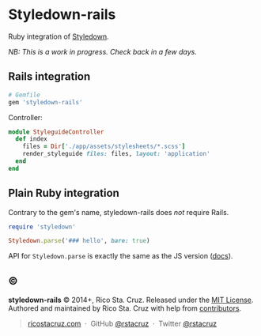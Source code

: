Styledown-rails
===============

Ruby integration of [Styledown].

*NB: This is a work in progress. Check back in a few days.*

## Rails integration

```rb
# Gemfile
gem 'styledown-rails'
```

Controller:

```rb
module StyleguideController
  def index
    files = Dir['./app/assets/stylesheets/*.scss']
    render_styleguide files: files, layout: 'application'
  end
end
```

## Plain Ruby integration

Contrary to the gem's name, styledown-rails does *not* require Rails.

```rb
require 'styledown'

Styledown.parse('### hello', bare: true)
```

API for `Styledown.parse` is exactly the same as the JS version ([docs]).
 
[docs]: https://github.com/styledown/styledown/blob/master/docs/API.md#styledownparse

## :copyright:

**styledown-rails** © 2014+, Rico Sta. Cruz. Released under the [MIT License].<br>
Authored and maintained by Rico Sta. Cruz with help from [contributors].

> [ricostacruz.com](http://ricostacruz.com) &nbsp;&middot;&nbsp;
> GitHub [@rstacruz](https://github.com/rstacruz) &nbsp;&middot;&nbsp;
> Twitter [@rstacruz](https://twitter.com/rstacruz)

[MIT License]: http://mit-license.org/
[contributors]: http://github.com/styledown/styledown-ruby/contributors
[Styledown]: https://github.com/styledown/styledown
